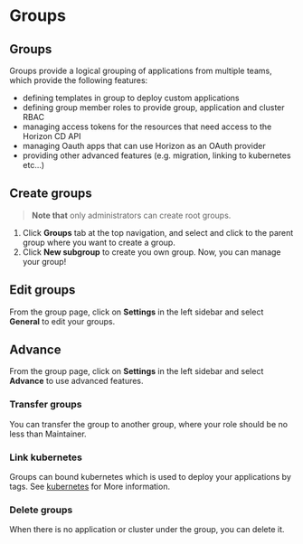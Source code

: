 # Groups

## Groups
Groups provide a logical grouping of applications from multiple teams, which provide the following features: 
* defining templates in group to deploy custom applications
* defining group member roles to provide group, application and cluster RBAC
* managing access tokens for the resources that need access to the Horizon CD API
* managing Oauth apps that can use Horizon as an OAuth provider
* providing other advanced features (e.g. migration, linking to kubernetes etc...)


## Create groups
> **Note that** only administrators can create root groups.

1. Click **Groups** tab at the top navigation, and select and click to the parent group where you want to create a group. 
2. Click **New subgroup** to create you own group. 
Now, you can manage your group!

## Edit groups

From the group page, click on **Settings** in the left sidebar and select **General** to edit your groups. 

## Advance
From the group page, click on **Settings** in the left sidebar and select **Advance** to use advanced features. 

### Transfer groups
You can transfer the group to another group, where your role should be no less than Maintainer. 

### Link kubernetes
Groups can bound kubernetes which is used to deploy your applications by tags. See [kubernetes](../administrator/kubernetes.md) for More information. 

### Delete groups
When there is no application or cluster under the group, you can delete it. 